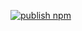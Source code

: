 [![publish npm](https://github.com/ahmadmubarak98/use-fetch/actions/workflows/npm-publish.yml/badge.svg?branch=main)](https://github.com/ahmadmubarak98/use-fetch/actions/workflows/npm-publish.yml)
